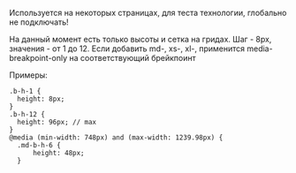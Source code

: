 Используется на некоторых страницах, для теста технологии, глобально не подключать!

На данный момент есть только высоты и сетка на гридах.
Шаг - 8px, значения - от 1 до 12. Если добавить md-, xs-, xl-, применится media-breakpoint-only на соответствующий брейкпоинт

Примеры:

```
.b-h-1 {
  height: 8px;
}
.b-h-12 {
  height: 96px; // max
}
@media (min-width: 748px) and (max-width: 1239.98px) {
  .md-b-h-6 {
      height: 48px;
  }
```
